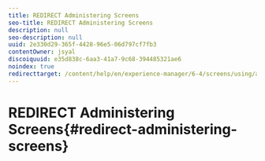 ```yaml
---
title: REDIRECT Administering Screens
seo-title: REDIRECT Administering Screens
description: null
seo-description: null
uuid: 2e330d29-365f-4428-96e5-06d797cf7fb3
contentOwner: jsyal
discoiquuid: e35d838c-6aa3-41a7-9c68-394485321ae6
noindex: true
redirecttarget: /content/help/en/experience-manager/6-4/screens/using/administering-screens
---
```


# REDIRECT Administering Screens{#redirect-administering-screens}

